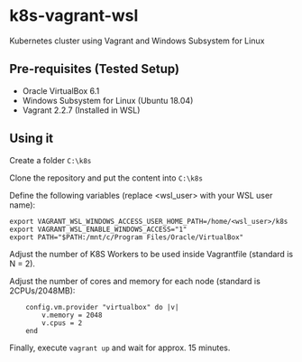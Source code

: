 # k8s-vagrant-wsl
Kubernetes cluster using Vagrant and Windows Subsystem for Linux

## Pre-requisites (Tested Setup)

* Oracle VirtualBox 6.1
* Windows Subsystem for Linux (Ubuntu 18.04)
* Vagrant 2.2.7 (Installed in WSL)

## Using it

Create a folder ```C:\k8s```

Clone the repository and put the content into ```C:\k8s```

Define the following variables (replace <wsl_user> with your WSL user name):
```
export VAGRANT_WSL_WINDOWS_ACCESS_USER_HOME_PATH=/home/<wsl_user>/k8s
export VAGRANT_WSL_ENABLE_WINDOWS_ACCESS="1"
export PATH="$PATH:/mnt/c/Program Files/Oracle/VirtualBox"
```

Adjust the number of K8S Workers to be used inside Vagrantfile (standard is N = 2).

Adjust the number of cores and memory for each node (standard is 2CPUs/2048MB):
```
    config.vm.provider "virtualbox" do |v|
        v.memory = 2048
        v.cpus = 2
    end
```

Finally, execute ```vagrant up``` and wait for approx. 15 minutes.
